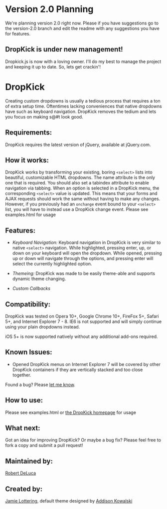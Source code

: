 Version 2.0 Planning
=
We're planning version 2.0 right now. Please if you have suggestions go to the version-2.0 branch and edit the readme with any suggestions you have for features. 

## DropKick is under new management!
Dropkick.js is now with a loving owner. I'll do my best to manage the project and keeping it up to date. So, lets get crackin'!

DropKick
=
Creating custom dropdowns is usually a tedious process that requires a ton of extra setup time. Oftentimes lacking conveniences that native dropdowns have such as keyboard navigation. DropKick removes the tedium and lets you focus on making s@#t look good.

Requirements:
-
DropKick requires the latest version of jQuery, available at jQuery.com.

How it works:
-
DropKick works by transforming your existing, boring `<select>` lists into beautiful, customizable HTML dropdowns. The name attribute is the only one that is required. You should also set a tabindex attribute to enable navigation via tabbing.
When an option is selected in a DropKick menu, the corresponding `<select>` value is updated. This means that your forms and AJAX requests should work the same without having to make any changes. However, if you previously had
an `onchange` event bound to your `<select>` list, you will have to instead use a DropKick change event. Please see examples.html for usage

Features:
-
* *Keyboard Navigation:*
   Keyboard navigation in DropKick is very similar to native `<select>` navigation.
   While highlighted, pressing enter, up, or down on your keyboard will open the dropdown.
   While opened, pressing up or down will navigate through the options, and pressing enter will select the currently highlighted option.

* *Themeing:* 
  DropKick was made to be easily theme-able and supports dynamic theme changing.

* *Custom Callbacks*

Compatibility:
-
DropKick was tested on Opera 10+, Google Chrome 10+, FireFox 5+, Safari 5+, and Internet Explorer 7 - 8. IE6 is not supported and will simply continue using your plain dropdowns instead.

iOS 5+ is now supported natively without any additional add-ons required.

Known Issues:
-
* Opened DropKick menus on Internet Explorer 7 will be covered by other DropKick containers if they are vertically stacked and too close together.

Found a bug? Please [let me know](https://github.com/robdel12/DropKick/issues).

How to use:
-
Please see examples.html or [the DropKick homepage](http://robdel12.github.com/DropKick/) for usage

What next:
-
Got an idea for improving DropKick? Or maybe a bug fix? Please feel free to fork a copy and submit a pull request!

Maintained by:
-
[Robert DeLuca](http://twitter.com/robdel12)

Created by:
-
[Jamie Lottering](http://twitter.com/jamielottering), default theme designed by [Addison Kowalski](http://twitter.com/addisonkowalski)
